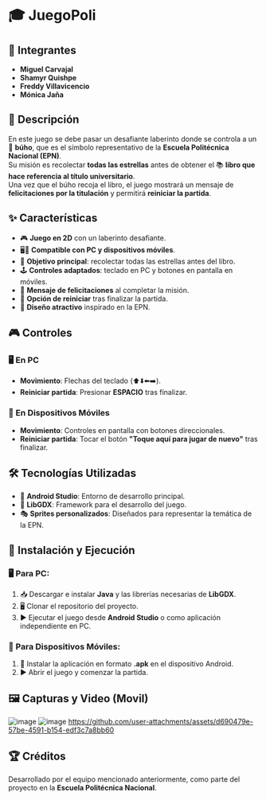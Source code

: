 # 🎓 JuegoPoli

## 👥 Integrantes
- **Miguel Carvajal**  
- **Shamyr Quishpe**  
- **Freddy Villavicencio**  
- **Mónica Jaña** 

## 📖 Descripción
En este juego se debe pasar un desafiante laberinto donde se controla a un 🦉 **búho**, que es el símbolo representativo de la **Escuela Politécnica Nacional (EPN)**.  
Su misión es recolectar **todas las estrellas** antes de obtener el 📚 **libro que hace referencia al título universitario**.  
Una vez que el búho recoja el libro, el juego mostrará un mensaje de **felicitaciones por la titulación** y permitirá **reiniciar la partida**.

## ✨ Características
- 🎮 **Juego en 2D** con un laberinto desafiante.
- 🖥️📱 **Compatible con PC y dispositivos móviles**.
- 🎯 **Objetivo principal**: recolectar todas las estrellas antes del libro.
- 🕹️ **Controles adaptados**: teclado en PC y botones en pantalla en móviles.
- 🎉 **Mensaje de felicitaciones** al completar la misión.
- 🔄 **Opción de reiniciar** tras finalizar la partida.
- 🎨 **Diseño atractivo** inspirado en la EPN.

## 🎮 Controles

### 🖥️ En PC
- **Movimiento**: Flechas del teclado (⬆️⬇️⬅️➡️).
- **Reiniciar partida**: Presionar **ESPACIO** tras finalizar.

### 📱 En Dispositivos Móviles
- **Movimiento**: Controles en pantalla con botones direccionales.
- **Reiniciar partida**: Tocar el botón **"Toque aquí para jugar de nuevo"** tras finalizar.

## 🛠️ Tecnologías Utilizadas
- 🔹 **Android Studio**: Entorno de desarrollo principal.
- 🔹 **LibGDX**: Framework para el desarrollo del juego.
- 🎭 **Sprites personalizados**: Diseñados para representar la temática de la EPN.

## 🚀 Instalación y Ejecución

### 🖥️ Para PC:
1. 📥 Descargar e instalar **Java** y las librerías necesarias de **LibGDX**.
2. 🖥️ Clonar el repositorio del proyecto.
3. ▶️ Ejecutar el juego desde **Android Studio** o como aplicación independiente en PC.

### 📱 Para Dispositivos Móviles:
1. 📲 Instalar la aplicación en formato **.apk** en el dispositivo Android.
2. ▶️ Abrir el juego y comenzar la partida.

## 🖼️ Capturas y Video (Movil)

![image](https://github.com/user-attachments/assets/6fed5c3b-e33c-47fb-9db7-9a299bb84838)
![image](https://github.com/user-attachments/assets/00eb9a17-0e6f-4492-989f-727e4340be66)
https://github.com/user-attachments/assets/d690479e-57be-4591-b154-edf3c7a8bb60



## 🏆 Créditos
Desarrollado por el equipo mencionado anteriormente, como parte del proyecto en la **Escuela Politécnica Nacional**.
